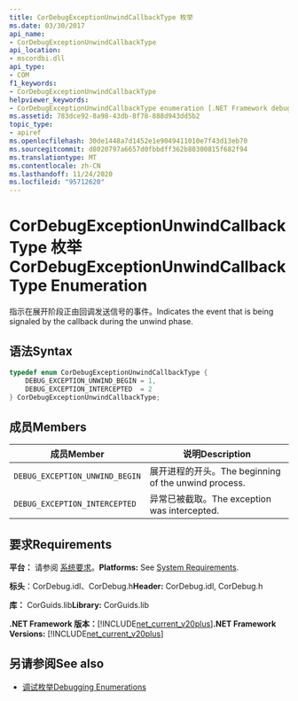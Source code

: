 ```yaml
---
title: CorDebugExceptionUnwindCallbackType 枚举
ms.date: 03/30/2017
api_name:
- CorDebugExceptionUnwindCallbackType
api_location:
- mscordbi.dll
api_type:
- COM
f1_keywords:
- CorDebugExceptionUnwindCallbackType
helpviewer_keywords:
- CorDebugExceptionUnwindCallbackType enumeration [.NET Framework debugging]
ms.assetid: 783dce92-8a98-43db-8f78-888d943dd5b2
topic_type:
- apiref
ms.openlocfilehash: 30de1448a7d1452e1e9049411010e7f43d13eb70
ms.sourcegitcommit: d8020797a6657d0fbbdff362b80300815f682f94
ms.translationtype: MT
ms.contentlocale: zh-CN
ms.lasthandoff: 11/24/2020
ms.locfileid: "95712620"
---
```

# <a name="cordebugexceptionunwindcallbacktype-enumeration"></a><span data-ttu-id="26089-102">CorDebugExceptionUnwindCallbackType 枚举</span><span class="sxs-lookup"><span data-stu-id="26089-102">CorDebugExceptionUnwindCallbackType Enumeration</span></span>

<span data-ttu-id="26089-103">指示在展开阶段正由回调发送信号的事件。</span><span class="sxs-lookup"><span data-stu-id="26089-103">Indicates the event that is being signaled by the callback during the unwind phase.</span></span>  
  
## <a name="syntax"></a><span data-ttu-id="26089-104">语法</span><span class="sxs-lookup"><span data-stu-id="26089-104">Syntax</span></span>  
  
```cpp  
typedef enum CorDebugExceptionUnwindCallbackType {  
    DEBUG_EXCEPTION_UNWIND_BEGIN = 1,  
    DEBUG_EXCEPTION_INTERCEPTED  = 2  
} CorDebugExceptionUnwindCallbackType;  
```  
  
## <a name="members"></a><span data-ttu-id="26089-105">成员</span><span class="sxs-lookup"><span data-stu-id="26089-105">Members</span></span>  
  
|<span data-ttu-id="26089-106">成员</span><span class="sxs-lookup"><span data-stu-id="26089-106">Member</span></span>|<span data-ttu-id="26089-107">说明</span><span class="sxs-lookup"><span data-stu-id="26089-107">Description</span></span>|  
|------------|-----------------|  
|`DEBUG_EXCEPTION_UNWIND_BEGIN`|<span data-ttu-id="26089-108">展开进程的开头。</span><span class="sxs-lookup"><span data-stu-id="26089-108">The beginning of the unwind process.</span></span>|  
|`DEBUG_EXCEPTION_INTERCEPTED`|<span data-ttu-id="26089-109">异常已被截取。</span><span class="sxs-lookup"><span data-stu-id="26089-109">The exception was intercepted.</span></span>|  
  
## <a name="requirements"></a><span data-ttu-id="26089-110">要求</span><span class="sxs-lookup"><span data-stu-id="26089-110">Requirements</span></span>  

 <span data-ttu-id="26089-111">**平台：** 请参阅 [系统要求](../../get-started/system-requirements.md)。</span><span class="sxs-lookup"><span data-stu-id="26089-111">**Platforms:** See [System Requirements](../../get-started/system-requirements.md).</span></span>  
  
 <span data-ttu-id="26089-112">**标头**：CorDebug.idl、CorDebug.h</span><span class="sxs-lookup"><span data-stu-id="26089-112">**Header:** CorDebug.idl, CorDebug.h</span></span>  
  
 <span data-ttu-id="26089-113">**库：** CorGuids.lib</span><span class="sxs-lookup"><span data-stu-id="26089-113">**Library:** CorGuids.lib</span></span>  
  
 <span data-ttu-id="26089-114">**.NET Framework 版本：**[!INCLUDE[net_current_v20plus](../../../../includes/net-current-v20plus-md.md)]</span><span class="sxs-lookup"><span data-stu-id="26089-114">**.NET Framework Versions:** [!INCLUDE[net_current_v20plus](../../../../includes/net-current-v20plus-md.md)]</span></span>  
  
## <a name="see-also"></a><span data-ttu-id="26089-115">另请参阅</span><span class="sxs-lookup"><span data-stu-id="26089-115">See also</span></span>

- [<span data-ttu-id="26089-116">调试枚举</span><span class="sxs-lookup"><span data-stu-id="26089-116">Debugging Enumerations</span></span>](debugging-enumerations.md)
